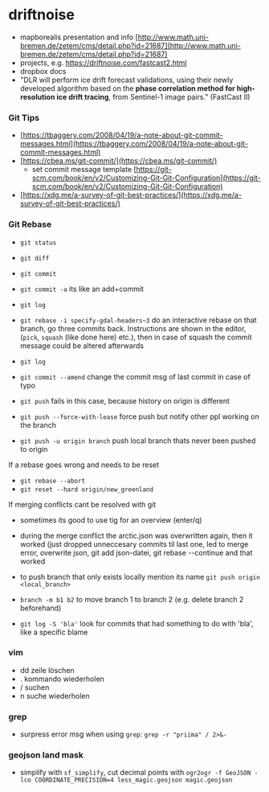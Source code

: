# driftnoise

* mapborealis presentation and info [http://www.math.uni-bremen.de/zetem/cms/detail.php?id=21687](http://www.math.uni-bremen.de/zetem/cms/detail.php?id=21687)
* projects, e.g. https://driftnoise.com/fastcast2.html
* dropbox docs
* "DLR will perform ice drift forecast validations, using their newly developed algorithm based on the **phase correlation method for high-resolution ice drift tracing**, from Sentinel-1 image pairs." (FastCast II)

### Git Tips
* [https://tbaggery.com/2008/04/19/a-note-about-git-commit-messages.html](https://tbaggery.com/2008/04/19/a-note-about-git-commit-messages.html)
* [https://cbea.ms/git-commit/](https://cbea.ms/git-commit/)
    * set commit message template [https://git-scm.com/book/en/v2/Customizing-Git-Git-Configuration](https://git-scm.com/book/en/v2/Customizing-Git-Git-Configuration)
* [https://xdg.me/a-survey-of-git-best-practices/](https://xdg.me/a-survey-of-git-best-practices/)

### Git Rebase

* `git status`
* `git diff`
* `git commit`
* `git commit -a` its like an add+commit
* `git log`
* `git rebase -i specify-gdal-headers~3` do an interactive rebase on that branch, go three commits back. Instructions are shown in the editor, (`pick`, `squash` (like done here) etc.), then in case of squash the commit message could be altered afterwards
* `git log`
* `git commit --amend` change the commit msg of last commit in case of typo
* `git push` fails in this case, because history on origin is different
* `git push --force-with-lease` force push but notify other ppl working on the branch

* `git push -u origin branch` push local branch thats never been pushed to origin

If a rebase goes wrong and needs to be reset
* `git rebase --abort`
* `git reset --hard origin/new_greenland`

If merging conflicts cant be resolved with git
* sometimes its good to use tig for an overview (enter/q)
* during the merge conflict the arctic.json was overwritten again, then it worked (just dropped unneccesary commits til last one, led to merge error, overwrite json, git add json-datei, git rebase --continue and that worked

* to push branch that only exists locally mention its name `git push origin <local_branch>`

* `branch -m b1 b2` to move branch 1 to branch 2 (e.g. delete branch 2 beforehand)
* `git log -S 'bla'` look for commits that had something to do with 'bla', like a specific blame

### vim

* dd zeile löschen
* . kommando wiederholen
* / suchen
* n suche wiederholen

### grep
* surpress error msg when using `grep`: `grep -r "priima" / 2>&-`

### geojson land mask
* simplify with `sf_simplify`, cut decimal points with `ogr2ogr -f GeoJSON -lco COORDINATE_PRECISION=4 less_magic.geojson magic.geojson`
